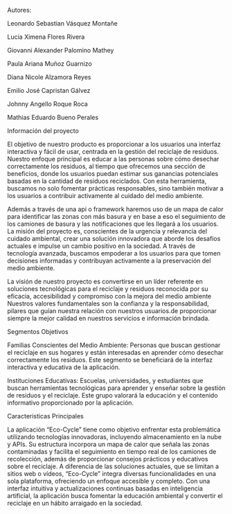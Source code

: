 Autores:

Leonardo Sebastian Vásquez Montañe

Lucia Ximena Flores Rivera

Giovanni Alexander Palomino Mathey

Paula Ariana Muñoz Guarnizo

Diana Nicole Alzamora Reyes

Emilio José Capristan Gálvez

Johnny Angello Roque Roca

Mathias Eduardo Bueno Perales

Información del proyecto

El objetivo de nuestro producto es proporcionar a los usuarios una interfaz interactiva y fácil de usar, centrada en la gestión del reciclaje de residuos. Nuestro enfoque principal es educar a las personas sobre cómo desechar correctamente los residuos, al tiempo que ofrecemos una sección de beneficios, donde los usuarios puedan estimar sus ganancias potenciales basadas en la cantidad de residuos reciclados. Con esta herramienta, buscamos no solo fomentar prácticas responsables, sino también motivar a los usuarios a contribuir activamente al cuidado del medio ambiente.

Además a través de una api o framework haremos uso de un mapa de calor para identificar las zonas con más basura y en base a eso el seguimiento de los camiones de basura y las notificaciones que les llegará a los usuarios. La misión del proyecto es, conscientes de la urgencia y relevancia del cuidado ambiental, crear una solución innovadora que aborde los desafíos actuales e impulse un cambio positivo en la sociedad. A través de tecnología avanzada, buscamos empoderar a los usuarios para que tomen decisiones informadas y contribuyan activamente a la preservación del medio ambiente.

La visión de nuestro proyecto es convertirse en un líder referente en soluciones tecnológicas para el reciclaje y residuos reconocida por su eficacia, accesibilidad y compromiso con la mejora del medio ambiente Nuestros valores fundamentales son la confianza y la responsabilidad, pilares que guían nuestra relación con nuestros usuarios.de proporcionar siempre la mejor calidad en nuestros servicios e información brindada.

Segmentos Objetivos

Familias Conscientes del Medio Ambiente: Personas que buscan gestionar el reciclaje en sus hogares y están interesadas en aprender cómo desechar correctamente los residuos. Este segmento se beneficiará de la interfaz interactiva y educativa de la aplicación.

Instituciones Educativas: Escuelas, universidades, y estudiantes que buscan herramientas tecnológicas para aprender y enseñar sobre la gestión de residuos y el reciclaje. Este grupo valorará la educación y el contenido informativo proporcionado por la aplicación.

Caracteristicas Principales

La aplicación “Eco-Cycle” tiene como objetivo enfrentar esta problemática utilizando tecnologías innovadoras, incluyendo almacenamiento en la nube y APIs. Su estructura incorpora un mapa de calor que señala las zonas contaminadas y facilita el seguimiento en tiempo real de los camiones de recolección, además de proporcionar consejos prácticos y educativos sobre el reciclaje. A diferencia de las soluciones actuales, que se limitan a sitios web o vídeos, “Eco-Cycle” integra diversas funcionalidades en una sola plataforma, ofreciendo un enfoque accesible y completo. Con una interfaz intuitiva y actualizaciones continuas basadas en inteligencia artificial, la aplicación busca fomentar la educación ambiental y convertir el reciclaje en un hábito arraigado en la sociedad.
